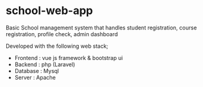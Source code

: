 # school-web-app
 Basic School management system that  handles student registration, course registration, profile check, admin dashboard 

 Developed with the following web stack;
 
 - Frontend : vue js framework & bootstrap ui 
 - Backend : php (Laravel)
 - Database : Mysql
 - Server : Apache
